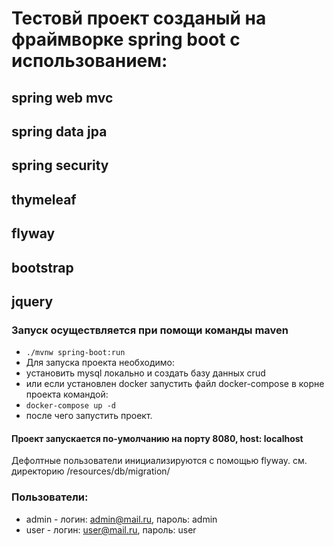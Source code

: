 # Тестовй проект созданый на фраймворке spring boot с использованием:
## spring web mvc
## spring data jpa
## spring security
## thymeleaf
## flyway
## bootstrap
## jquery

### Запуск осуществляется при помощи команды maven
- `./mvnw spring-boot:run`
- Для запуска проекта необходимо:
- установить mysql локально и создать базу данных crud
- или если установлен docker запустить файл docker-compose в корне проекта командой:
- `docker-compose up -d`
- после чего запустить проект.
#### Проект запускается по-умолчанию на порту 8080, host: localhost

Дефолтные пользователи инициализируются с помощью flyway. см. директорию /resources/db/migration/
### Пользователи:
- admin - логин: admin@mail.ru, пароль: admin
- user - логин: user@mail.ru, пароль: user


